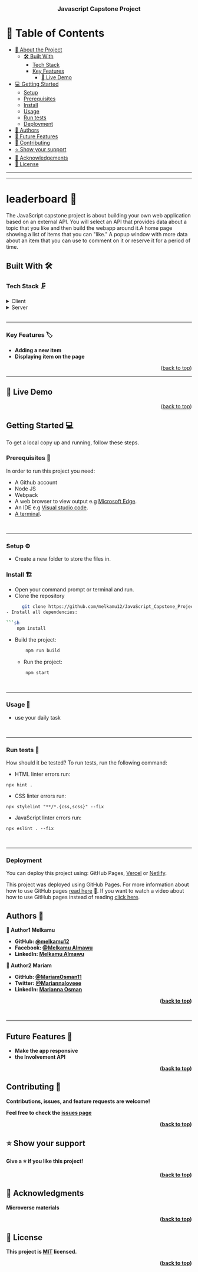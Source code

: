 <a name="readme-top"></a>

<div align="center">

  <h3><b>Javascript Capstone Project</b></h3>

</div>

<!-- TABLE OF CONTENTS -->

# 📗 Table of Contents

- [📖 About the Project](#about-project)
  - [🛠 Built With](#built-with)
    - [Tech Stack](#tech-stack)
    - [Key Features](#key-features)
      - [🚀 Live Demo ](#-live-demo-)
- [💻 Getting Started](#getting-started)
  - [Setup](#setup)
  - [Prerequisites](#prerequisites)
  - [Install](#install)
  - [Usage](#usage)
  - [Run tests](#run-tests)
  - [Deployment](#triangular_flag_on_post-deployment)
- [👥 Authors](#authors)
- [🔭 Future Features](#future-features)
- [🤝 Contributing](#contributing)
- [⭐️ Show your support](#support)
- [🙏 Acknowledgements](#acknowledgements)
- [📝 License](#license)


<hr><hr>
<!-- PROJECT DESCRIPTION -->

# <b>leaderboard  📖</b><a name="about-project"></a>

The JavaScript capstone project is about building your own web application based on an external API. You will select an API that provides data about a topic that you like and then build the webapp around it.A home page showing a list of items that you can "like."
A popup window with more data about an item that you can use to comment on it or reserve it for a period of time.

<!-- BUILT WITH -->
## <b>Built With 🛠</b><a name="built-with"></a><br>

<!-- TECH STACK -->
### <b>Tech Stack 🗜️</b><a name="tech-stack"></a>
<details>
  <summary>Client</summary>
  <ul>
    <li><a href="https://developer.mozilla.org/en-US/docs/Web/HTML">HTML5</a> markup to build raw structure of this web page</li><br>
    <li><a href="https://developer.mozilla.org/en-US/docs/Web/CSS">CSS3</a> custom properties, <a href="https://css-tricks.com/snippets/css/a-guide-to-flexbox/">FlexBox</a>, <a href="https://www.w3schools.com/css/css_grid.asp">Grid</a> to make the website visually attractive</li><br>
    <li><a href="https://reactjs.org/">Javascript</a></li><br>
    <li><a href="https://mozilla.github.io/addons-linter/">Linters</a> for coding convention and coding formating</li>
    <li><a href="https://webpack.js.org">Webpack</a></li>
    <li><a href="https://jestjs.io">Jest</a></li>
  </ul>
</details>
<details>
  <summary>Server</summary>
  <ul>
    <li><a href="https://npmjs.com/package/webpack-server">Webpack server</a></li>
  </ul>
</details>
<br><hr>

<!-- KEY FEATURES -->
### <b>Key Features 🏷️</b> <a name="key-features"></a>

- **Adding a new item**
- **Displaying item on the page**

<p align="right">(<a href="#readme-top">back to top</a>)</p>
<hr>

<!-- LIVE DEMO -->

 ## 🚀 Live Demo <a name="live-demo"></a>

<!-- - [Live Demo Link]() -->



<p align="right">(<a href="#readme-top">back to top</a>)</p>


<!-- GET STARTED -->
## <b>Getting Started 💻</b><a name="getting-started"></a>

To get a local copy up and running, follow these steps.

<!-- PREREQUISITIES -->
### <b>Prerequisites 🧱</b><a name="prerequisites"></a>

In order to run this project you need:

- A Github account
- Node JS
- Webpack
- A web browser to view output e.g [Microsoft Edge](https://www.microsoft.com/en-us/edge).
- An IDE e.g [Visual studio code](https://code.visualstudio.com/).
- [A terminal](https://code.visualstudio.com/docs/terminal/basics).

<br><hr>

<!-- SETUP -->
### <b>Setup ⚙️</b><a name="setup"></a>

- Create a new folder to store the files in.

<!-- INSTALL -->
### <b>Install 🏗️</b><a name="install"></a>

- Open your command prompt or terminal and run.
-  Clone the repository

  ```sh
        git clone https://github.com/melkamu12/JavaScript_Capstone_Project.git
- Install all dependencies:

  ```sh
      npm install
  ```

- Build the project:

  ```sh
      npm run build
  ```
  - Run the project:

  ```sh
      npm start
  ```

<br><hr>

<!-- USAGE -->
### <b>Usage 📂</b><a name="usage"></a>

- use your daily task

<!-- TESTS -->
<br><hr>
### <b>Run tests 🧪</b><a name="run-tests"></a>

How should it be tested? 
To run tests, run the following command:

- HTML linter errors run:

```
npx hint .
```

- CSS linter errors run:

```
npx stylelint "**/*.{css,scss}" --fix
```

- JavaScript linter errors run:

```
npx eslint . --fix
```

<br><hr>

<!-- DEPLOYEMENT -->
### <b>Deployment</b> <a name="deployment"></a>

You can deploy this project using: GitHub Pages, [Vercel](https://vercel.com/) or [Netlify](https://www.netlify.com/).

This project was deployed using GitHub Pages. For more information about how to use GitHub pages [read here](https://www.w3schools.com/git/git_remote_pages.asp?remote=github) 🤩. If you want to watch a video about how to use GitHub pages instead of reading [click here](https://www.youtube.com/watch?v=QyFcl_Fba-k&t=251s).


<!-- AUTHORS -->
## <b>Authors 👥<b><a name="authors"></a>

👤 **Author1**
 **Melkamu**
- GitHub: [@melkamu12](https://github.com/melkamu12)
- Facebook: [@Melkamu Almawu](https://www.facebook.com/people/Melkamu-Almawu/pfbid028hQsqdkxPj8AuN9RFqvCFArmhEP2kcaFNRPL5X8Cri14ZTStjVNPNj2kevtq8GSJl/)
- LinkedIn: [Melkamu Almawu](https://www.linkedin.com/in/melkamu-almawu/)


👤 **Author2**
 **Mariam**
- GitHub: [@MariamOsman11](https://github.com/MariamOsman11)
- Twitter: [@Mariannaloveee](https://twitter.com/@Mariannaloveee)
- LinkedIn: [Marianna Osman](linkedin.com/in/marianna-osman-a57b75226)



<p align="right">(<a href="#readme-top">back to top</a>)</p>

<br><hr>

<!-- FUTURE FEATURES -->
## <b>Future Features 🔭</b><a name="future-features"></a>

- **Make the app responsive**
- **the Involvement API**


<p align="right">(<a href="#readme-top">back to top</a>)</p>

<!-- CONTRIBUTING -->

## <b>Contributing 🤝</b><a name="contributing"></a>

Contributions, issues, and feature requests are welcome!

Feel free to check the [issues page]()

<p align="right">(<a href="#readme-top">back to top</a>)</p>

<!-- SUPPORT -->

## ⭐️ Show your support <a name="support"></a>

Give a ⭐️ if you like this project!

<p align="right">(<a href="#readme-top">back to top</a>)</p>

<!-- ACKNOWLEDGEMENTS -->

## 🙏 Acknowledgments <a name="acknowledgements"></a>

Microverse materials

<p align="right">(<a href="#readme-top">back to top</a>)</p>

<!-- LICENSE -->

## 📝 License <a name="license"></a>

This project is [MIT](./mit.md) licensed.

<p align="right">(<a href="#readme-top">back to top</a>)</p>
